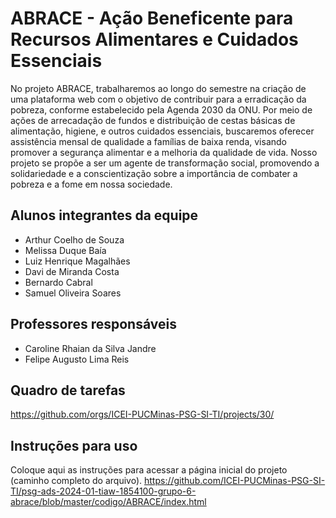 # ABRACE - Ação Beneficente para Recursos Alimentares e Cuidados Essenciais
No projeto ABRACE, trabalharemos ao longo do semestre na criação de uma plataforma web com o objetivo de contribuir para a erradicação da pobreza, conforme estabelecido pela Agenda 2030 da ONU. Por meio de ações de arrecadação de fundos e distribuição de cestas básicas de alimentação, higiene, e outros cuidados essenciais, buscaremos oferecer assistência mensal de qualidade a famílias de baixa renda, visando promover a segurança alimentar e a melhoria da qualidade de vida. Nosso projeto se propõe a ser um agente de transformação social, promovendo a solidariedade e a conscientização sobre a importância de combater a pobreza e a fome em nossa sociedade.

## Alunos integrantes da equipe

* Arthur Coelho de Souza
* Melissa Duque Baía
* Luiz Henrique Magalhães
* Davi de Miranda Costa
* Bernardo Cabral
* Samuel Oliveira Soares

## Professores responsáveis

* Caroline Rhaian da Silva Jandre
* Felipe Augusto Lima Reis
  
## Quadro de tarefas
https://github.com/orgs/ICEI-PUCMinas-PSG-SI-TI/projects/30/

## Instruções para uso
Coloque aqui as instruções para acessar a página inicial do projeto (caminho completo do arquivo).
https://github.com/ICEI-PUCMinas-PSG-SI-TI/psg-ads-2024-01-tiaw-1854100-grupo-6-abrace/blob/master/codigo/ABRACE/index.html
